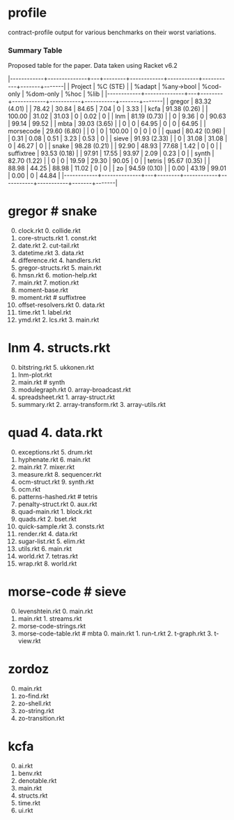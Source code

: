 profile
=======

contract-profile output for various benchmarks on their worst variations.

### Summary Table

Proposed table for the paper.
Data taken using Racket v6.2

|------------+--------------+---+--------+------------+-----------+-----------+-------+-------|
| Project    | %C     (STE) |   | %adapt | %any->bool | %cod-only | %dom-only |  %hoc |  %lib |
|------------+--------------+---+--------+------------+-----------+-----------+-------+-------|
| gregor     | 83.32 (4.01) |   |  78.42 |      30.84 |     84.65 |      7.04 |     0 |  3.33 |
| kcfa       | 91.38 (0.26) |   | 100.00 |      31.02 |     31.03 |         0 |  0.02 |     0 |
| lnm        | 81.19 (0.73) |   |      0 |       9.36 |         0 |     90.63 | 99.14 | 99.52 |
| mbta       | 39.03 (3.65) |   |      0 |          0 |     64.95 |         0 |     0 | 64.95 |
| morsecode  | 29.60 (6.80) |   |      0 |          0 |    100.00 |         0 |     0 |     0 |
| quad       | 80.42 (0.96) |   |   0.31 |       0.08 |      0.51 |      3.23 |  0.53 |     0 |
| sieve      | 91.93 (2.33) |   |      0 |      31.08 |     31.08 |         0 | 46.27 |     0 |
| snake      | 98.28 (0.21) |   |  92.90 |      48.93 |     77.68 |      1.42 |     0 |     0 |
| suffixtree | 93.53 (0.18) |   |  97.91 |      17.55 |     93.97 |      2.09 |  0.23 |     0 |
| synth      | 82.70 (1.22) |   |      0 |          0 |     19.59 |     29.30 | 90.05 |     0 |
| tetris     | 95.67 (0.35) |   |  88.98 |      44.25 |     88.98 |     11.02 |     0 |     0 |
| zo         | 94.59 (0.10) |   |   0.00 |      43.19 |     99.01 |      0.00 |     0 | 44.84 |
|------------+--------------+---+--------+------------+-----------+-----------+-------+-------|


# gregor                                  # snake
  0. clock.rkt                              0. collide.rkt
  1. core-structs.rkt                       1. const.rkt
  2. date.rkt                               2. cut-tail.rkt
  3. datetime.rkt                           3. data.rkt
  4. difference.rkt                         4. handlers.rkt
  5. gregor-structs.rkt                     5. main.rkt
  6. hmsn.rkt                               6. motion-help.rkt
  7. main.rkt                               7. motion.rkt
  8. moment-base.rkt
  9. moment.rkt                           # suffixtree
  10. offset-resolvers.rkt                  0. data.rkt
  11. time.rkt                              1. label.rkt
  12. ymd.rkt                               2. lcs.rkt
                                            3. main.rkt
# lnm                                       4. structs.rkt
  0. bitstring.rkt                          5. ukkonen.rkt
  1. lnm-plot.rkt
  2. main.rkt                             # synth
  3. modulegraph.rkt                        0. array-broadcast.rkt
  4. spreadsheet.rkt                        1. array-struct.rkt
  5. summary.rkt                            2. array-transform.rkt
                                            3. array-utils.rkt
# quad                                      4. data.rkt
  0. exceptions.rkt                         5. drum.rkt
  1. hyphenate.rkt                          6. main.rkt
  2. main.rkt                               7. mixer.rkt
  3. measure.rkt                            8. sequencer.rkt
  4. ocm-struct.rkt                         9. synth.rkt
  5. ocm.rkt
  6. patterns-hashed.rkt                  # tetris
  7. penalty-struct.rkt                     0. aux.rkt
  8. quad-main.rkt                          1. block.rkt
  9. quads.rkt                              2. bset.rkt
  10. quick-sample.rkt                      3. consts.rkt
  11. render.rkt                            4. data.rkt
  12. sugar-list.rkt                        5. elim.rkt
  13. utils.rkt                             6. main.rkt
  14. world.rkt                             7. tetras.rkt
  15. wrap.rkt                              8. world.rkt

# morse-code                              # sieve
  0. levenshtein.rkt                        0. main.rkt
  1. main.rkt                               1. streams.rkt
  2. morse-code-strings.rkt
  3. morse-code-table.rkt                 # mbta
                                            0. main.rkt
                                            1. run-t.rkt
                                            2. t-graph.rkt
                                            3. t-view.rkt
# zordoz
  0. main.rkt
  1. zo-find.rkt
  2. zo-shell.rkt
  3. zo-string.rkt
  4. zo-transition.rkt

# kcfa
  0. ai.rkt
  1. benv.rkt
  2. denotable.rkt
  3. main.rkt
  4. structs.rkt
  5. time.rkt
  6. ui.rkt

